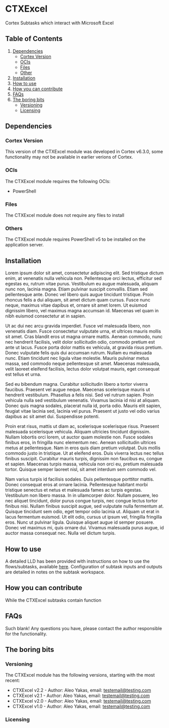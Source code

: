 # CTXExcel
Cortex Subtasks which interact with Microsoft Excel


## Table of Contents
1) [Dependencies](#dependencies)
    * [Cortex Version](#cortex-version)
    * [OCIs](#ocis)
    * [Files](#files)
    * [Other](#other)
1) [Installation](#installation)
1) [How to use](#how-to-use)
1) [How you can contribute](#how-you-can-contribute)
1) [FAQs](#faqs)
1) [The boring bits](#the-boring-bits)
    * [Versioning](#versioning)
    * [Licensing](#licensing)

## Dependencies
### Cortex Version
This version of the CTXExcel module was developed in Cortex v6.3.0, some functionality may not be available in earlier verions of Cortex.

### OCIs
The CTXExcel module requires the following OCIs:
* PowerShell

### Files
The CTXExcel module does not require any files to install

### Others
The CTXExcel module requires PowerShell v5 to be installed on the application server.

## Installation
Lorem ipsum dolor sit amet, consectetur adipiscing elit. Sed tristique dictum enim, at venenatis nulla vehicula non. Pellentesque orci lectus, efficitur sed egestas eu, rutrum vitae purus. Vestibulum eu augue malesuada, aliquam nunc non, lacinia magna. Etiam pulvinar suscipit convallis. Etiam sed pellentesque ante. Donec vel libero quis augue tincidunt tristique. Proin rhoncus felis a dui aliquam, sit amet dictum quam cursus. Fusce nunc neque, maximus vitae dapibus et, ornare sit amet lorem. Ut euismod dignissim libero, vel maximus magna accumsan id. Maecenas vel quam in nibh euismod consectetur at in sapien.

Ut ac dui nec arcu gravida imperdiet. Fusce vel malesuada libero, non venenatis diam. Fusce consectetur vulputate urna, et ultrices mauris mollis sit amet. Cras blandit eros ut magna ornare mattis. Aenean commodo, nunc nec hendrerit facilisis, velit dolor sollicitudin odio, commodo pretium est ante ut lacus. Fusce porta dolor mattis ex vehicula, at gravida risus pretium. Donec vulputate felis quis dui accumsan rutrum. Nullam eu malesuada nunc. Etiam tincidunt nec ligula vitae molestie. Mauris pulvinar metus massa, sed commodo neque pellentesque sit amet. Maecenas malesuada, velit laoreet eleifend facilisis, lectus dolor volutpat mauris, eget consequat est tellus et urna.

Sed eu bibendum magna. Curabitur sollicitudin libero a tortor viverra faucibus. Praesent vel augue neque. Maecenas scelerisque mauris ut hendrerit vestibulum. Phasellus a felis nisi. Sed vel rutrum sapien. Proin vehicula nulla sed vestibulum venenatis. Vivamus lacinia id nisi at aliquam. Donec quis magna sodales, placerat nulla id, porta odio. Mauris elit sapien, feugiat vitae lacinia sed, lacinia vel purus. Praesent ut justo vel odio varius dapibus ac sit amet dui. Suspendisse potenti.

Proin erat risus, mattis ut diam ac, scelerisque scelerisque risus. Praesent malesuada scelerisque vehicula. Aliquam ultricies tincidunt dignissim. Nullam lobortis orci lorem, ut auctor quam molestie non. Fusce sodales finibus eros, in fringilla nunc elementum nec. Aenean sollicitudin ultrices metus at pellentesque. Nam in eros quis diam pretium volutpat. Duis mollis commodo justo in tristique. Ut at eleifend eros. Duis viverra lectus nec tellus finibus suscipit. Curabitur mauris turpis, dignissim non faucibus eu, congue et sapien. Maecenas turpis massa, vehicula non orci eu, pretium malesuada tortor. Quisque semper laoreet nisl, sit amet interdum sem commodo vel.

Nam varius turpis id facilisis sodales. Duis pellentesque porttitor mattis. Donec consequat eros at ornare lacinia. Pellentesque habitant morbi tristique senectus et netus et malesuada fames ac turpis egestas. Vestibulum non libero massa. In in ullamcorper dolor. Nullam posuere, leo nec aliquet tincidunt, dolor purus congue turpis, nec congue lectus tortor finibus nisi. Nullam finibus suscipit augue, sed vulputate nulla fermentum at. Quisque tincidunt sem odio, eget tempor odio lacinia ut. Aliquam ut erat in lacus fermentum euismod. Ut elit odio, cursus ut ipsum vel, fringilla fringilla eros. Nunc ut pulvinar ligula. Quisque aliquet augue id semper posuere. Donec vel maximus mi, quis ornare dui. Vivamus malesuada purus augue, id auctor massa consequat nec. Nulla vel dictum turpis.

## How to use
A detailed LLD has been provided with instructions on how to use the flows/subtasks, available [here](LLD-link). Configuration of subtask inputs and outputs are detailed in notes on the subtask workspace. 

## How you can contribute
While the CTXExcel subtasks contain function

## FAQs
Such blank! Any questions you have, please contact the author responsible for the functionality.

## The boring bits
### Versioning
The CTXExcel module has the following versions, starting with the most recent:
* CTXExcel v2.2 - Author: Aleo Yakas, email: testemail@testing.com
* CTXExcel v2.1 - Author: Aleo Yakas, email: testemail@testing.com
* CTXExcel v2.0 - Author: Aleo Yakas, email: testemail@testing.com
* CTXExcel v1.0 - Author: Aleo Yakas, email: testemail@testing.com

### Licensing
